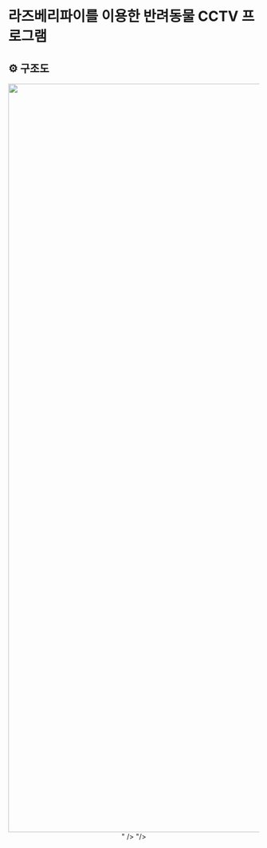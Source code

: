 # 라즈베리파이를 이용한 반려동물 CCTV 프로그램 

## ⚙ 구조도
<p align="center">
 <img src="https://github.com/kyungmin1221/Detect-My-Pet/assets/105621255/85c06bdb-8b8b-4e1a-8d10-56d7401aa6aa" width="1500" />
" />
"/>

</p>
<br/>
